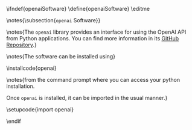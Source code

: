 \ifndef{openaiSoftware}
\define{openaiSoftware}
\editme

\notes{\subsection{`openai` Software}}

\notes{The `openai` library provides an interface for using the OpenAI API from Python applications. You can find more information in its [GitHub Repository](https://github.com/openai/openai-python).}

\notes{The software can be installed using}

\installcode{openai}

\notes{from the command prompt where you can access your python installation.

Once `openai` is installed, it can be imported in the usual manner.}

\setupcode{import openai}

\endif
